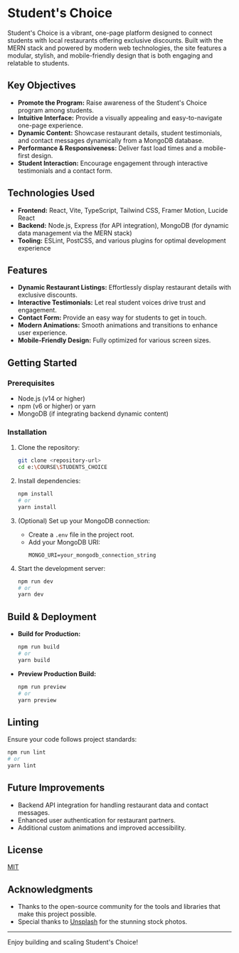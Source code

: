 # Student's Choice

Student's Choice is a vibrant, one-page platform designed to connect students with local restaurants offering exclusive discounts. Built with the MERN stack and powered by modern web technologies, the site features a modular, stylish, and mobile-friendly design that is both engaging and relatable to students.

## Key Objectives

- **Promote the Program:** Raise awareness of the Student's Choice program among students.
- **Intuitive Interface:** Provide a visually appealing and easy-to-navigate one-page experience.
- **Dynamic Content:** Showcase restaurant details, student testimonials, and contact messages dynamically from a MongoDB database.
- **Performance & Responsiveness:** Deliver fast load times and a mobile-first design.
- **Student Interaction:** Encourage engagement through interactive testimonials and a contact form.

## Technologies Used

- **Frontend:** React, Vite, TypeScript, Tailwind CSS, Framer Motion, Lucide React
- **Backend:** Node.js, Express (for API integration), MongoDB (for dynamic data management via the MERN stack)
- **Tooling:** ESLint, PostCSS, and various plugins for optimal development experience

## Features

- **Dynamic Restaurant Listings:** Effortlessly display restaurant details with exclusive discounts.
- **Interactive Testimonials:** Let real student voices drive trust and engagement.
- **Contact Form:** Provide an easy way for students to get in touch.
- **Modern Animations:** Smooth animations and transitions to enhance user experience.
- **Mobile-Friendly Design:** Fully optimized for various screen sizes.

## Getting Started

### Prerequisites

- Node.js (v14 or higher)
- npm (v6 or higher) or yarn
- MongoDB (if integrating backend dynamic content)

### Installation

1. Clone the repository:

   ```bash
   git clone <repository-url>
   cd e:\COURSE\STUDENTS_CHOICE
   ```

2. Install dependencies:

   ```bash
   npm install
   # or
   yarn install
   ```

3. (Optional) Set up your MongoDB connection:

   - Create a `.env` file in the project root.
   - Add your MongoDB URI:
     ```
     MONGO_URI=your_mongodb_connection_string
     ```

4. Start the development server:

   ```bash
   npm run dev
   # or
   yarn dev
   ```

## Build & Deployment

- **Build for Production:**

  ```bash
  npm run build
  # or
  yarn build
  ```

- **Preview Production Build:**

  ```bash
  npm run preview
  # or
  yarn preview
  ```

## Linting

Ensure your code follows project standards:

```bash
npm run lint
# or
yarn lint
```

## Future Improvements

- Backend API integration for handling restaurant data and contact messages.
- Enhanced user authentication for restaurant partners.
- Additional custom animations and improved accessibility.

## License

[MIT](LICENSE)

## Acknowledgments

- Thanks to the open-source community for the tools and libraries that make this project possible.
- Special thanks to [Unsplash](https://unsplash.com) for the stunning stock photos.

---

Enjoy building and scaling Student's Choice!
